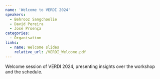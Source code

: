 ```yaml
---
name: 'Welcome to VERDI 2024'
speakers:
  - Behrooz Sangchoolie 
  - David Pereira
  - José Proença
categories:
  - Organisation
links:
  - name: Welcome slides
    relative_url: /VERDI_Welcome.pdf
---
```



Welcome session of VERDI 2024, presenting insights over the workshop and the schedule.
